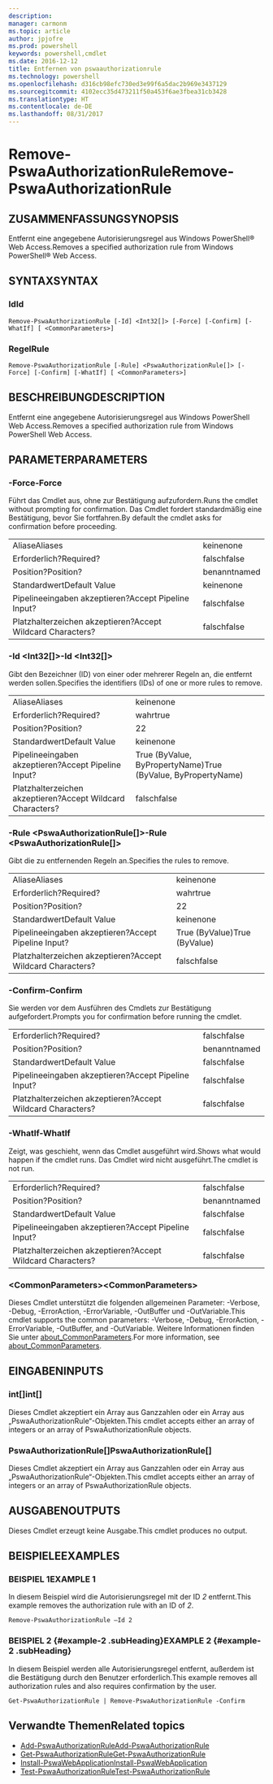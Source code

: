 ```yaml
---
description: 
manager: carmonm
ms.topic: article
author: jpjofre
ms.prod: powershell
keywords: powershell,cmdlet
ms.date: 2016-12-12
title: Entfernen von pswaauthorizationrule
ms.technology: powershell
ms.openlocfilehash: d316cb98efc730ed3e99f6a5dac2b969e3437129
ms.sourcegitcommit: 4102ecc35d473211f50a453f6ae3fbea31cb3428
ms.translationtype: HT
ms.contentlocale: de-DE
ms.lasthandoff: 08/31/2017
---
```

#  <a name="remove-pswaauthorizationrule"></a><span data-ttu-id="9ce18-103">Remove-PswaAuthorizationRule</span><span class="sxs-lookup"><span data-stu-id="9ce18-103">Remove-PswaAuthorizationRule</span></span>

##  <a name="synopsis"></a><span data-ttu-id="9ce18-104">ZUSAMMENFASSUNG</span><span class="sxs-lookup"><span data-stu-id="9ce18-104">SYNOPSIS</span></span>

<span data-ttu-id="9ce18-105">Entfernt eine angegebene Autorisierungsregel aus Windows PowerShell® Web Access.</span><span class="sxs-lookup"><span data-stu-id="9ce18-105">Removes a specified authorization rule from Windows PowerShell® Web Access.</span></span>

## <a name="syntax"></a><span data-ttu-id="9ce18-106">SYNTAX</span><span class="sxs-lookup"><span data-stu-id="9ce18-106">SYNTAX</span></span>

###  <a name="id"></a><span data-ttu-id="9ce18-107">Id</span><span class="sxs-lookup"><span data-stu-id="9ce18-107">Id</span></span>
```
Remove-PswaAuthorizationRule [-Id] <Int32[]> [-Force] [-Confirm] [-WhatIf] [ <CommonParameters>]
```

### <a name="rule"></a><span data-ttu-id="9ce18-108">Regel</span><span class="sxs-lookup"><span data-stu-id="9ce18-108">Rule</span></span>
```
Remove-PswaAuthorizationRule [-Rule] <PswaAuthorizationRule[]> [-Force] [-Confirm] [-WhatIf] [ <CommonParameters>]
```

## <a name="description"></a><span data-ttu-id="9ce18-109">BESCHREIBUNG</span><span class="sxs-lookup"><span data-stu-id="9ce18-109">DESCRIPTION</span></span>

<span data-ttu-id="9ce18-110">Entfernt eine angegebene Autorisierungsregel aus Windows PowerShell Web Access.</span><span class="sxs-lookup"><span data-stu-id="9ce18-110">Removes a specified authorization rule from Windows PowerShell Web Access.</span></span>

## <a name="parameters"></a><span data-ttu-id="9ce18-111">PARAMETER</span><span class="sxs-lookup"><span data-stu-id="9ce18-111">PARAMETERS</span></span>

### <a name="-force"></a><span data-ttu-id="9ce18-112">-Force</span><span class="sxs-lookup"><span data-stu-id="9ce18-112">-Force</span></span>

<span data-ttu-id="9ce18-113">Führt das Cmdlet aus, ohne zur Bestätigung aufzufordern.</span><span class="sxs-lookup"><span data-stu-id="9ce18-113">Runs the cmdlet without prompting for confirmation.</span></span> <span data-ttu-id="9ce18-114">Das Cmdlet fordert standardmäßig eine Bestätigung, bevor Sie fortfahren.</span><span class="sxs-lookup"><span data-stu-id="9ce18-114">By default the cmdlet asks for confirmation before proceeding.</span></span>

|||  
|-|-|
| <span data-ttu-id="9ce18-115">Aliase</span><span class="sxs-lookup"><span data-stu-id="9ce18-115">Aliases</span></span>                              | <span data-ttu-id="9ce18-116">keine</span><span class="sxs-lookup"><span data-stu-id="9ce18-116">none</span></span>                                 |
| <span data-ttu-id="9ce18-117">Erforderlich?</span><span class="sxs-lookup"><span data-stu-id="9ce18-117">Required?</span></span>                            | <span data-ttu-id="9ce18-118">falsch</span><span class="sxs-lookup"><span data-stu-id="9ce18-118">false</span></span>                                |
| <span data-ttu-id="9ce18-119">Position?</span><span class="sxs-lookup"><span data-stu-id="9ce18-119">Position?</span></span>                            | <span data-ttu-id="9ce18-120">benannt</span><span class="sxs-lookup"><span data-stu-id="9ce18-120">named</span></span>                                |
| <span data-ttu-id="9ce18-121">Standardwert</span><span class="sxs-lookup"><span data-stu-id="9ce18-121">Default Value</span></span>                        | <span data-ttu-id="9ce18-122">keine</span><span class="sxs-lookup"><span data-stu-id="9ce18-122">none</span></span>                                 |
| <span data-ttu-id="9ce18-123">Pipelineeingaben akzeptieren?</span><span class="sxs-lookup"><span data-stu-id="9ce18-123">Accept Pipeline Input?</span></span>               | <span data-ttu-id="9ce18-124">falsch</span><span class="sxs-lookup"><span data-stu-id="9ce18-124">false</span></span>                                |
| <span data-ttu-id="9ce18-125">Platzhalterzeichen akzeptieren?</span><span class="sxs-lookup"><span data-stu-id="9ce18-125">Accept Wildcard Characters?</span></span>          | <span data-ttu-id="9ce18-126">falsch</span><span class="sxs-lookup"><span data-stu-id="9ce18-126">false</span></span>                                |

### <a name="-id-ltint32gt"></a><span data-ttu-id="9ce18-127">-Id &lt;Int32\[\]&gt;</span><span class="sxs-lookup"><span data-stu-id="9ce18-127">-Id &lt;Int32\[\]&gt;</span></span>

<span data-ttu-id="9ce18-128">Gibt den Bezeichner (ID) von einer oder mehrerer Regeln an, die entfernt werden sollen.</span><span class="sxs-lookup"><span data-stu-id="9ce18-128">Specifies the identifiers (IDs) of one or more rules to remove.</span></span>

|||  
|-|-|
| <span data-ttu-id="9ce18-129">Aliase</span><span class="sxs-lookup"><span data-stu-id="9ce18-129">Aliases</span></span>                              | <span data-ttu-id="9ce18-130">keine</span><span class="sxs-lookup"><span data-stu-id="9ce18-130">none</span></span>                                 |
| <span data-ttu-id="9ce18-131">Erforderlich?</span><span class="sxs-lookup"><span data-stu-id="9ce18-131">Required?</span></span>                            | <span data-ttu-id="9ce18-132">wahr</span><span class="sxs-lookup"><span data-stu-id="9ce18-132">true</span></span>                                 |
| <span data-ttu-id="9ce18-133">Position?</span><span class="sxs-lookup"><span data-stu-id="9ce18-133">Position?</span></span>                            | <span data-ttu-id="9ce18-134">2</span><span class="sxs-lookup"><span data-stu-id="9ce18-134">2</span></span>                                    |
| <span data-ttu-id="9ce18-135">Standardwert</span><span class="sxs-lookup"><span data-stu-id="9ce18-135">Default Value</span></span>                        | <span data-ttu-id="9ce18-136">keine</span><span class="sxs-lookup"><span data-stu-id="9ce18-136">none</span></span>                                 |
| <span data-ttu-id="9ce18-137">Pipelineeingaben akzeptieren?</span><span class="sxs-lookup"><span data-stu-id="9ce18-137">Accept Pipeline Input?</span></span>               | <span data-ttu-id="9ce18-138">True (ByValue, ByPropertyName)</span><span class="sxs-lookup"><span data-stu-id="9ce18-138">True (ByValue, ByPropertyName)</span></span>       |
| <span data-ttu-id="9ce18-139">Platzhalterzeichen akzeptieren?</span><span class="sxs-lookup"><span data-stu-id="9ce18-139">Accept Wildcard Characters?</span></span>          | <span data-ttu-id="9ce18-140">falsch</span><span class="sxs-lookup"><span data-stu-id="9ce18-140">false</span></span>                                |

### <a name="-rule-ltpswaauthorizationrulegt"></a><span data-ttu-id="9ce18-141">-Rule &lt;PswaAuthorizationRule\[\]&gt;</span><span class="sxs-lookup"><span data-stu-id="9ce18-141">-Rule &lt;PswaAuthorizationRule\[\]&gt;</span></span>

<span data-ttu-id="9ce18-142">Gibt die zu entfernenden Regeln an.</span><span class="sxs-lookup"><span data-stu-id="9ce18-142">Specifies the rules to remove.</span></span>

|||  
|-|-|
| <span data-ttu-id="9ce18-143">Aliase</span><span class="sxs-lookup"><span data-stu-id="9ce18-143">Aliases</span></span>                              | <span data-ttu-id="9ce18-144">keine</span><span class="sxs-lookup"><span data-stu-id="9ce18-144">none</span></span>                                 |
| <span data-ttu-id="9ce18-145">Erforderlich?</span><span class="sxs-lookup"><span data-stu-id="9ce18-145">Required?</span></span>                            | <span data-ttu-id="9ce18-146">wahr</span><span class="sxs-lookup"><span data-stu-id="9ce18-146">true</span></span>                                 |
| <span data-ttu-id="9ce18-147">Position?</span><span class="sxs-lookup"><span data-stu-id="9ce18-147">Position?</span></span>                            | <span data-ttu-id="9ce18-148">2</span><span class="sxs-lookup"><span data-stu-id="9ce18-148">2</span></span>                                    |
| <span data-ttu-id="9ce18-149">Standardwert</span><span class="sxs-lookup"><span data-stu-id="9ce18-149">Default Value</span></span>                        | <span data-ttu-id="9ce18-150">keine</span><span class="sxs-lookup"><span data-stu-id="9ce18-150">none</span></span>                                 |
| <span data-ttu-id="9ce18-151">Pipelineeingaben akzeptieren?</span><span class="sxs-lookup"><span data-stu-id="9ce18-151">Accept Pipeline Input?</span></span>               | <span data-ttu-id="9ce18-152">True (ByValue)</span><span class="sxs-lookup"><span data-stu-id="9ce18-152">True (ByValue)</span></span>                       |
| <span data-ttu-id="9ce18-153">Platzhalterzeichen akzeptieren?</span><span class="sxs-lookup"><span data-stu-id="9ce18-153">Accept Wildcard Characters?</span></span>          | <span data-ttu-id="9ce18-154">falsch</span><span class="sxs-lookup"><span data-stu-id="9ce18-154">false</span></span>                                |

### <a name="-confirm"></a><span data-ttu-id="9ce18-155">-Confirm</span><span class="sxs-lookup"><span data-stu-id="9ce18-155">-Confirm</span></span>

<span data-ttu-id="9ce18-156">Sie werden vor dem Ausführen des Cmdlets zur Bestätigung aufgefordert.</span><span class="sxs-lookup"><span data-stu-id="9ce18-156">Prompts you for confirmation before running the cmdlet.</span></span>

|||  
|-|-|
| <span data-ttu-id="9ce18-157">Erforderlich?</span><span class="sxs-lookup"><span data-stu-id="9ce18-157">Required?</span></span>                            | <span data-ttu-id="9ce18-158">falsch</span><span class="sxs-lookup"><span data-stu-id="9ce18-158">false</span></span>                                |
| <span data-ttu-id="9ce18-159">Position?</span><span class="sxs-lookup"><span data-stu-id="9ce18-159">Position?</span></span>                            | <span data-ttu-id="9ce18-160">benannt</span><span class="sxs-lookup"><span data-stu-id="9ce18-160">named</span></span>                                |
| <span data-ttu-id="9ce18-161">Standardwert</span><span class="sxs-lookup"><span data-stu-id="9ce18-161">Default Value</span></span>                        | <span data-ttu-id="9ce18-162">falsch</span><span class="sxs-lookup"><span data-stu-id="9ce18-162">false</span></span>                                |
| <span data-ttu-id="9ce18-163">Pipelineeingaben akzeptieren?</span><span class="sxs-lookup"><span data-stu-id="9ce18-163">Accept Pipeline Input?</span></span>               | <span data-ttu-id="9ce18-164">falsch</span><span class="sxs-lookup"><span data-stu-id="9ce18-164">false</span></span>                                |
| <span data-ttu-id="9ce18-165">Platzhalterzeichen akzeptieren?</span><span class="sxs-lookup"><span data-stu-id="9ce18-165">Accept Wildcard Characters?</span></span>          | <span data-ttu-id="9ce18-166">falsch</span><span class="sxs-lookup"><span data-stu-id="9ce18-166">false</span></span>                                |

### <a name="-whatif"></a><span data-ttu-id="9ce18-167">-WhatIf</span><span class="sxs-lookup"><span data-stu-id="9ce18-167">-WhatIf</span></span>

<span data-ttu-id="9ce18-168">Zeigt, was geschieht, wenn das Cmdlet ausgeführt wird.</span><span class="sxs-lookup"><span data-stu-id="9ce18-168">Shows what would happen if the cmdlet runs.</span></span> <span data-ttu-id="9ce18-169">Das Cmdlet wird nicht ausgeführt.</span><span class="sxs-lookup"><span data-stu-id="9ce18-169">The cmdlet is not run.</span></span>

|||  
|-|-|
| <span data-ttu-id="9ce18-170">Erforderlich?</span><span class="sxs-lookup"><span data-stu-id="9ce18-170">Required?</span></span>                            | <span data-ttu-id="9ce18-171">falsch</span><span class="sxs-lookup"><span data-stu-id="9ce18-171">false</span></span>                                |
| <span data-ttu-id="9ce18-172">Position?</span><span class="sxs-lookup"><span data-stu-id="9ce18-172">Position?</span></span>                            | <span data-ttu-id="9ce18-173">benannt</span><span class="sxs-lookup"><span data-stu-id="9ce18-173">named</span></span>                                |
| <span data-ttu-id="9ce18-174">Standardwert</span><span class="sxs-lookup"><span data-stu-id="9ce18-174">Default Value</span></span>                        | <span data-ttu-id="9ce18-175">falsch</span><span class="sxs-lookup"><span data-stu-id="9ce18-175">false</span></span>                                |
| <span data-ttu-id="9ce18-176">Pipelineeingaben akzeptieren?</span><span class="sxs-lookup"><span data-stu-id="9ce18-176">Accept Pipeline Input?</span></span>               | <span data-ttu-id="9ce18-177">falsch</span><span class="sxs-lookup"><span data-stu-id="9ce18-177">false</span></span>                                |
| <span data-ttu-id="9ce18-178">Platzhalterzeichen akzeptieren?</span><span class="sxs-lookup"><span data-stu-id="9ce18-178">Accept Wildcard Characters?</span></span>          | <span data-ttu-id="9ce18-179">falsch</span><span class="sxs-lookup"><span data-stu-id="9ce18-179">false</span></span>                                |

### <a name="ltcommonparametersgt"></a><span data-ttu-id="9ce18-180">&lt;CommonParameters&gt;</span><span class="sxs-lookup"><span data-stu-id="9ce18-180">&lt;CommonParameters&gt;</span></span>

<span data-ttu-id="9ce18-181">Dieses Cmdlet unterstützt die folgenden allgemeinen Parameter: -Verbose, -Debug, -ErrorAction, -ErrorVariable, -OutBuffer und -OutVariable.</span><span class="sxs-lookup"><span data-stu-id="9ce18-181">This cmdlet supports the common parameters: -Verbose, -Debug, -ErrorAction, -ErrorVariable, -OutBuffer, and -OutVariable.</span></span>
<span data-ttu-id="9ce18-182">Weitere Informationen finden Sie unter [about_CommonParameters](http://go.microsoft.com/fwlink/p/?LinkID=113216).</span><span class="sxs-lookup"><span data-stu-id="9ce18-182">For more information, see [about_CommonParameters](http://go.microsoft.com/fwlink/p/?LinkID=113216).</span></span>

## <a name="inputs"></a><span data-ttu-id="9ce18-183">EINGABEN</span><span class="sxs-lookup"><span data-stu-id="9ce18-183">INPUTS</span></span>

###  <a name="int"></a><span data-ttu-id="9ce18-184">int\[\]</span><span class="sxs-lookup"><span data-stu-id="9ce18-184">int\[\]</span></span>

<span data-ttu-id="9ce18-185">Dieses Cmdlet akzeptiert ein Array aus Ganzzahlen oder ein Array aus „PswaAuthorizationRule“-Objekten.</span><span class="sxs-lookup"><span data-stu-id="9ce18-185">This cmdlet accepts either an array of integers or an array of PswaAuthorizationRule objects.</span></span>

###  <a name="pswaauthorizationrule"></a><span data-ttu-id="9ce18-186">PswaAuthorizationRule\[\]</span><span class="sxs-lookup"><span data-stu-id="9ce18-186">PswaAuthorizationRule\[\]</span></span>

<span data-ttu-id="9ce18-187">Dieses Cmdlet akzeptiert ein Array aus Ganzzahlen oder ein Array aus „PswaAuthorizationRule“-Objekten.</span><span class="sxs-lookup"><span data-stu-id="9ce18-187">This cmdlet accepts either an array of integers or an array of PswaAuthorizationRule objects.</span></span>

##  <a name="outputs"></a><span data-ttu-id="9ce18-188">AUSGABEN</span><span class="sxs-lookup"><span data-stu-id="9ce18-188">OUTPUTS</span></span>

<span data-ttu-id="9ce18-189">Dieses Cmdlet erzeugt keine Ausgabe.</span><span class="sxs-lookup"><span data-stu-id="9ce18-189">This cmdlet produces no output.</span></span>

## <a name="examples"></a><span data-ttu-id="9ce18-190">BEISPIELE</span><span class="sxs-lookup"><span data-stu-id="9ce18-190">EXAMPLES</span></span>

### <a name="example-1"></a><span data-ttu-id="9ce18-191">BEISPIEL 1</span><span class="sxs-lookup"><span data-stu-id="9ce18-191">EXAMPLE 1</span></span>

<span data-ttu-id="9ce18-192">In diesem Beispiel wird die Autorisierungsregel mit der ID *2* entfernt.</span><span class="sxs-lookup"><span data-stu-id="9ce18-192">This example removes the authorization rule with an ID of *2*.</span></span>

```
Remove-PswaAuthorizationRule –Id 2
```

### <a name="example-2-example-2-subheading"></a><span data-ttu-id="9ce18-193">BEISPIEL 2 {#example-2 .subHeading}</span><span class="sxs-lookup"><span data-stu-id="9ce18-193">EXAMPLE 2 {#example-2 .subHeading}</span></span>

<span data-ttu-id="9ce18-194">In diesem Beispiel werden alle Autorisierungsregel entfernt, außerdem ist die Bestätigung durch den Benutzer erforderlich.</span><span class="sxs-lookup"><span data-stu-id="9ce18-194">This example removes all authorization rules and also requires confirmation by the user.</span></span>

```
Get-PswaAuthorizationRule | Remove-PswaAuthorizationRule -Confirm
```

##  <a name="related-topics"></a><span data-ttu-id="9ce18-195">Verwandte Themen</span><span class="sxs-lookup"><span data-stu-id="9ce18-195">Related topics</span></span>

-  [<span data-ttu-id="9ce18-196">Add-PswaAuthorizationRule</span><span class="sxs-lookup"><span data-stu-id="9ce18-196">Add-PswaAuthorizationRule</span></span>](add-pswaauthorizationrule.md)
-  [<span data-ttu-id="9ce18-197">Get-PswaAuthorizationRule</span><span class="sxs-lookup"><span data-stu-id="9ce18-197">Get-PswaAuthorizationRule</span></span>](get-pswaauthorizationrule.md)
-  [<span data-ttu-id="9ce18-198">Install-PswaWebApplication</span><span class="sxs-lookup"><span data-stu-id="9ce18-198">Install-PswaWebApplication</span></span>](install-pswawebapplication.md)
-  [<span data-ttu-id="9ce18-199">Test-PswaAuthorizationRule</span><span class="sxs-lookup"><span data-stu-id="9ce18-199">Test-PswaAuthorizationRule</span></span>](test-pswaauthorizationrule.md)

